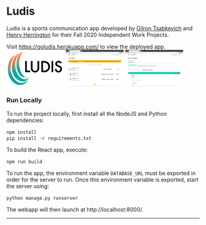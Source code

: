 # Ludis

Ludis is a sports communication app developed by [Gilron Tsabkevich](https://github.com/gilron07) and [Henry Herrington](https://github.com/henryherrington) for their Fall 2020 Independent Work Projects.<br>

Visit https://goludis.herokuapp.com/ to view the deployed app.<br>
<img alt="Ludis Logo" src="https://github.com/henryherrington/ludis_images/blob/master/ludis_logo.png" width="30%">
<img alt="Ludis Calendar" src="https://github.com/henryherrington/ludis_images/blob/master/ludis_calendar.png" width="30%">
<img alt="Ludis Workout Creation" src="https://github.com/henryherrington/ludis_images/blob/master/ludis_workout_creation.png" width="30%"><br>

### Run Locally

To run the project locally, first install all the NodeJS and Python dependencies:

```
npm install
pip install -r requirements.txt
```

To build the React app, execute:

```
npm run build
```

To run the app, the environment variable `DATABASE_URL` must be exported in order for the server to run. Once this environment variable is exported, start the server using:

```
python manage.py runserver
```

The webapp will then launch at http://localhost:8000/.

<hr>
